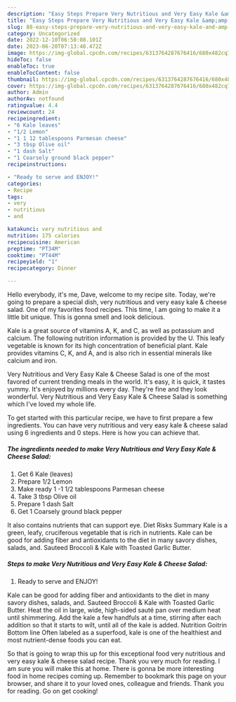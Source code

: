 ```yaml
---
description: "Easy Steps Prepare Very Nutritious and Very Easy Kale &amp;amp; Cheese Salad the Very Delicious}"
title: "Easy Steps Prepare Very Nutritious and Very Easy Kale &amp;amp; Cheese Salad the Very Delicious}"
slug: 88-easy-steps-prepare-very-nutritious-and-very-easy-kale-and-amp-cheese-salad-the-very-delicious
category: Uncategorized
date: 2022-12-10T06:50:08.101Z
date: 2023-06-20T07:13:48.472Z
image: https://img-global.cpcdn.com/recipes/6313764287676416/680x482cq70/very-nutritious-and-very-easy-kale-cheese-salad-recipe-main-photo.jpg
hideToc: false
enableToc: true
enableTocContent: false
thumbnail: https://img-global.cpcdn.com/recipes/6313764287676416/680x482cq70/very-nutritious-and-very-easy-kale-cheese-salad-recipe-main-photo.jpg
cover: https://img-global.cpcdn.com/recipes/6313764287676416/680x482cq70/very-nutritious-and-very-easy-kale-cheese-salad-recipe-main-photo.jpg
author: Admin
authorAv: notfound
ratingvalue: 4.4
reviewcount: 24
recipeingredient:
- "6 Kale leaves"
- "1/2 Lemon"
- "1 1 12 tablespoons Parmesan cheese"
- "3 tbsp Olive oil"
- "1 dash Salt"
- "1 Coarsely ground black pepper"
recipeinstructions:

- "Ready to serve and ENJOY!"
categories:
- Recipe
tags:
- very
- nutritious
- and

katakunci: very nutritious and 
nutrition: 175 calories
recipecuisine: American
preptime: "PT34M"
cooktime: "PT44M"
recipeyield: "1"
recipecategory: Dinner

---
```



Hello everybody, it's me, Dave, welcome to my recipe site. Today, we're going to prepare a special dish, very nutritious and very easy kale &amp; cheese salad. One of my favorites food recipes. This time, I am going to make it a little bit unique. This is gonna smell and look delicious.

Kale is a great source of vitamins A, K, and C, as well as potassium and calcium. The following nutrition information is provided by the U. This leafy vegetable is known for its high concentration of beneficial plant. Kale provides vitamins C, K, and A, and is also rich in essential minerals like calcium and iron.

Very Nutritious and Very Easy Kale &amp; Cheese Salad is one of the most favored of current trending meals in the world. It's easy, it is quick, it tastes yummy. It's enjoyed by millions every day. They're fine and they look wonderful. Very Nutritious and Very Easy Kale &amp; Cheese Salad is something which I've loved my whole life.


To get started with this particular recipe, we have to first prepare a few ingredients. You can have very nutritious and very easy kale &amp; cheese salad using 6 ingredients and 0 steps. Here is how you can achieve that.

<!--inarticleads1-->

##### The ingredients needed to make Very Nutritious and Very Easy Kale &amp; Cheese Salad:

1. Get 6 Kale (leaves)
1. Prepare 1/2 Lemon
1. Make ready 1 -1 1/2 tablespoons Parmesan cheese
1. Take 3 tbsp Olive oil
1. Prepare 1 dash Salt
1. Get 1 Coarsely ground black pepper


It also contains nutrients that can support eye. Diet Risks Summary Kale is a green, leafy, cruciferous vegetable that is rich in nutrients. Kale can be good for adding fiber and antioxidants to the diet in many savory dishes, salads, and. Sauteed Broccoli &amp; Kale with Toasted Garlic Butter. 

<!--inarticleads2-->

##### Steps to make Very Nutritious and Very Easy Kale &amp; Cheese Salad:


1. Ready to serve and ENJOY!

Kale can be good for adding fiber and antioxidants to the diet in many savory dishes, salads, and. Sauteed Broccoli &amp; Kale with Toasted Garlic Butter. Heat the oil in large, wide, high-sided sauté pan over medium heat until shimmering. Add the kale a few handfuls at a time, stirring after each addition so that it starts to wilt, until all of the kale is added. Nutrition Goitrin Bottom line Often labeled as a superfood, kale is one of the healthiest and most nutrient-dense foods you can eat. 

So that is going to wrap this up for this exceptional food very nutritious and very easy kale &amp; cheese salad recipe. Thank you very much for reading. I am sure you will make this at home. There is gonna be more interesting food in home recipes coming up. Remember to bookmark this page on your browser, and share it to your loved ones, colleague and friends. Thank you for reading. Go on get cooking!
